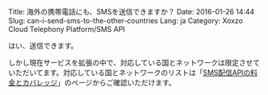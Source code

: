 Title: 海外の携帯電話にも、SMSを送信できますか？
Date: 2016-01-26 14:44
Slug: can-i-send-sms-to-the-other-countries
Lang: ja
Category: Xoxzo Cloud Telephony Platform/SMS API

はい、送信できます。

しかし現在サービスを拡張の中で、対応している国とネットワークは限定させていただいてます。対応している国とネットワークのリストは「[SMS配信APIの料金とカバレッジ](https://www.xoxzo.com/ja/about/pricing/sms)」のページからご確認いただけます。